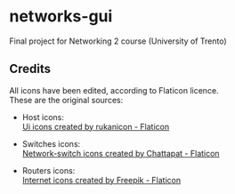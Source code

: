 # networks-gui
Final project for Networking 2 course (University of Trento)


## Credits
All icons have been edited, according to Flaticon licence.\
These are the original sources:

- Host icons:\
[Ui icons created by rukanicon - Flaticon](https://www.flaticon.com/free-icons/ui)


- Switches icons:\
[Network-switch icons created by Chattapat - Flaticon](https://www.flaticon.com/free-icons/network-switch)


- Routers icons:\
[Internet icons created by Freepik - Flaticon](https://www.flaticon.com/free-icons/internet)